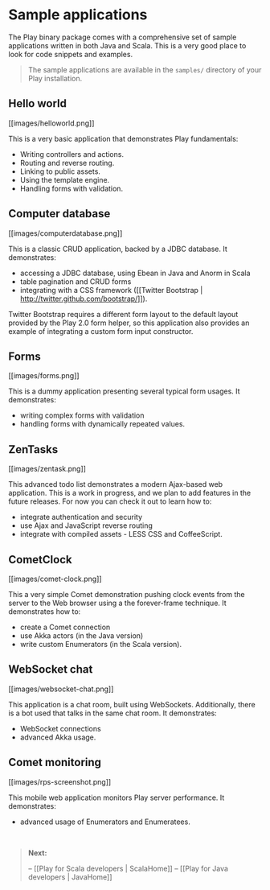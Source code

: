 # Sample applications

The Play binary package comes with a comprehensive set of sample applications written in both Java and Scala. This is a very good place to look for code snippets and examples.

> The sample applications are available in the `samples/` directory of your Play installation.

## Hello world

[[images/helloworld.png]]

This is a very basic application that demonstrates Play fundamentals:

- Writing controllers and actions.
- Routing and reverse routing.
- Linking to public assets.
- Using the template engine.
- Handling forms with validation.

## Computer database

[[images/computerdatabase.png]]

This is a classic CRUD application, backed by a JDBC database. It demonstrates:

- accessing a JDBC database, using Ebean in Java and Anorm in Scala
- table pagination and CRUD forms
- integrating with a CSS framework ([[Twitter Bootstrap | http://twitter.github.com/bootstrap/]]).

Twitter Bootstrap requires a different form layout to the default layout provided by the Play 2.0 form helper, so this application also provides an example of integrating a custom form input constructor.

## Forms

[[images/forms.png]]

This is a dummy application presenting several typical form usages. It demonstrates: 

- writing complex forms with validation
- handling forms with dynamically repeated values.

## ZenTasks

[[images/zentask.png]]

This advanced todo list demonstrates a modern Ajax-based web application. This is a work in progress, and we plan to add features in the future releases. For now you can check it out to learn how to:

- integrate authentication and security
- use Ajax and JavaScript reverse routing
- integrate with compiled assets - LESS CSS and CoffeeScript.

## CometClock

[[images/comet-clock.png]]

This a very simple Comet demonstration pushing clock events from the server to the Web browser using a the forever-frame technique. It demonstrates how to:

- create a Comet connection
- use Akka actors (in the Java version)
- write custom Enumerators (in the Scala version).

## WebSocket chat

[[images/websocket-chat.png]]

This application is a chat room, built using WebSockets. Additionally, there is a bot used that talks in the same chat room. It demonstrates:

- WebSocket connections
- advanced Akka usage.

## Comet monitoring

[[images/rps-screenshot.png]]

This mobile web application monitors Play server performance. It demonstrates:

- advanced usage of Enumerators and Enumeratees.

&nbsp;

> **Next:** 
>
> – [[Play for Scala developers | ScalaHome]]
> – [[Play for Java developers | JavaHome]]